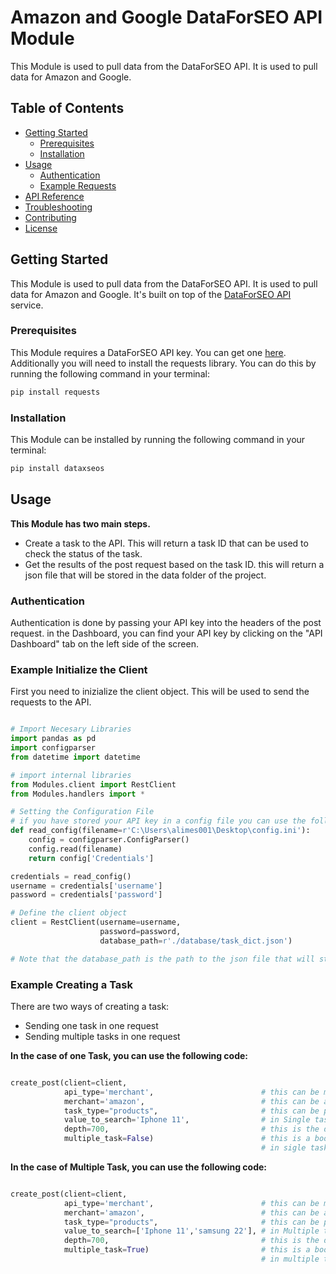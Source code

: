 # Amazon and Google DataForSEO API Module

This Module is used to pull data from the DataForSEO API. It is used to pull data for Amazon and Google.

## Table of Contents

- [Getting Started](#getting-started)
  - [Prerequisites](#prerequisites)
  - [Installation](#installation)
- [Usage](#usage)
  - [Authentication](#authentication)
  - [Example Requests](#example-requests)
- [API Reference](#api-reference)
- [Troubleshooting](#troubleshooting)
- [Contributing](#contributing)
- [License](#license)

## Getting Started

This Module is used to pull data from the DataForSEO API. It is used to pull data for Amazon and Google.
It's built on top of the [DataForSEO API](https://docs.dataforseo.com/v3/) service.

### Prerequisites

This Module requires a DataForSEO API key. You can get one [here](https://app.dataforseo.com/api-dashboard).
Additionally you will need to install the requests library. You can do this by running the following command in your terminal:

```bash
pip install requests
```


### Installation

This Module can be installed by running the following command in your terminal:

```bash
pip install dataxseos
```

## Usage

**This Module has two main steps.**
- Create a task to the API. This will return a task ID that can be used to check the status of the task.
- Get the results of the post request based on the task ID.
this will return a json file that will be stored in the data folder of the project.

### Authentication

Authentication is done by passing your API key into the headers of the post request.
in the Dashboard, you can find your API key by clicking on the "API Dashboard" tab on the left side of the screen.

### Example Initialize the Client

First you need to inizialize the client object. This will be used to send the requests to the API.

```python

# Import Necesary Libraries
import pandas as pd
import configparser
from datetime import datetime

# import internal libraries
from Modules.client import RestClient
from Modules.handlers import *

# Setting the Configuration File
# if you have stored your API key in a config file you can use the following code
def read_config(filename=r'C:\Users\alimes001\Desktop\config.ini'):
    config = configparser.ConfigParser()
    config.read(filename)
    return config['Credentials']

credentials = read_config()
username = credentials['username']
password = credentials['password']

# Define the client object
client = RestClient(username=username, 
                    password=password,
                    database_path=r'./database/task_dict.json')

# Note that the database_path is the path to the json file that will store the task IDs and its status

```

### Example Creating a Task

There are two ways of creating a task:
- Sending one task in one request
- Sending multiple tasks in one request

**In the case of one Task, you can use the following code:**

```python

create_post(client=client,
            api_type='merchant',                        # this can be merchant or other API types supported by DataForSEO
            merchant='amazon',                          # this can be amazon or google
            task_type="products",                       # this can be products, ASIN or reviews
            value_to_search='Iphone 11',                # in Single task this need to be an string
            depth=700,                                  # this is the depth of the search (quantity of results)
            multiple_task=False)                        # this is a boolean that indicates if you want to send multiple tasks in one request 
                                                        # in sigle task this need to be False
```

**In the case of Multiple Task, you can use the following code:**

```python

create_post(client=client,
            api_type='merchant',                        # this can be merchant or other API types supported by DataForSEO
            merchant='amazon',                          # this can be amazon or google
            task_type="products",                       # this can be products, ASIN or reviews
            value_to_search=['Iphone 11','samsung 22'], # in Multiple task this need to be an List of Strings
            depth=700,                                  # this is the depth of the search (quantity of results)
            multiple_task=True)                         # this is a boolean that indicates if you want to send multiple tasks in one request
                                                        # in multiple task this need to be True